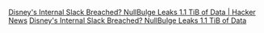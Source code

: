 
[Disney's Internal Slack Breached? NullBulge Leaks 1.1 TiB of Data | Hacker News](https://news.ycombinator.com/item?id=40955693)
[Disney's Internal Slack Breached? NullBulge Leaks 1.1 TiB of Data](https://hackread.com/disneys-internal-slack-breached-nullbulge-leak-data/)
